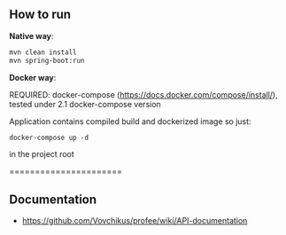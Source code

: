 ## How to run

**Native way**:

```markdown 
mvn clean install  
mvn spring-boot:run
```

**Docker way**:

REQUIRED: docker-compose (https://docs.docker.com/compose/install/), tested under 2.1 docker-compose version

Application contains compiled build and dockerized image so just:

```markdown
docker-compose up -d
```

in the project root

======================

## Documentation

* https://github.com/Vovchikus/profee/wiki/API-documentation